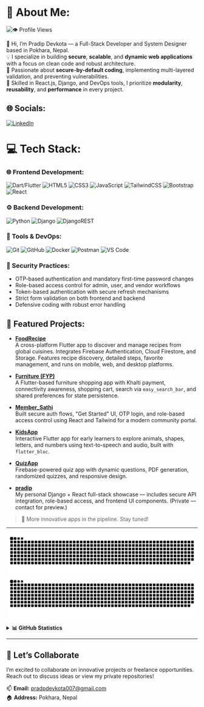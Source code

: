 # 💫 About Me:
![👁️ Profile Views](https://komarev.com/ghpvc/?username=pradev007&label=👁️%20Profile%20Views&color=gray&style=plastic)

👋 Hi, I’m Pradip Devkota — a Full-Stack Developer and System Designer based in Pokhara, Nepal.  
💡 I specialize in building **secure**, **scalable**, and **dynamic web applications** with a focus on clean code and robust architecture.  
🔐 Passionate about **secure-by-default coding**, implementing multi-layered validation, and preventing vulnerabilities.  
🧩 Skilled in React.js, Django, and DevOps tools, I prioritize **modularity**, **reusability**, and **performance** in every project.



## 🌐 Socials:
[![LinkedIn](https://img.shields.io/badge/LinkedIn-%230077B5.svg?logo=linkedin&logoColor=white)](https://linkedin.com/in/pradip-devkota)

# 💻 Tech Stack:

### 🌐 Frontend Development:
![Dart/Flutter](https://img.shields.io/badge/Dart/Flutter-%23092E20.svg?style=for-the-badge&logo=dart&logoColor=blue)
![HTML5](https://img.shields.io/badge/html5-%23E34F26.svg?style=for-the-badge&logo=html5&logoColor=white)
![CSS3](https://img.shields.io/badge/css3-%231572B6.svg?style=for-the-badge&logo=css3&logoColor=white)
![JavaScript](https://img.shields.io/badge/javascript-%23323330.svg?style=for-the-badge&logo=javascript&logoColor=%23F7DF1E)
![TailwindCSS](https://img.shields.io/badge/TailwindCSS-%2338B2AC.svg?style=for-the-badge&logo=tailwind-css&logoColor=white)
![Bootstrap](https://img.shields.io/badge/Bootstrap-%23563D7C.svg?style=for-the-badge&logo=bootstrap&logoColor=white)
![React](https://img.shields.io/badge/React-%2320232a.svg?style=for-the-badge&logo=react&logoColor=%2361DAFB)

### ⚙️ Backend Development:
![Python](https://img.shields.io/badge/Python-%2314354C.svg?style=for-the-badge&logo=python&logoColor=white)
![Django](https://img.shields.io/badge/Django-%23092E20.svg?style=for-the-badge&logo=django&logoColor=white)
![DjangoREST](https://img.shields.io/badge/DjangoREST-%23092E20.svg?style=for-the-badge&logo=django&logoColor=white)

### 🧰 Tools & DevOps:
![Git](https://img.shields.io/badge/Git-%23F05033.svg?style=for-the-badge&logo=git&logoColor=white)
![GitHub](https://img.shields.io/badge/GitHub-%23121011.svg?style=for-the-badge&logo=github&logoColor=white)
![Docker](https://img.shields.io/badge/Docker-%230db7ed.svg?style=for-the-badge&logo=docker&logoColor=white)
![Postman](https://img.shields.io/badge/Postman-%23FF6C37.svg?style=for-the-badge&logo=postman&logoColor=white)
![VS Code](https://img.shields.io/badge/VS%20Code-%23007ACC.svg?style=for-the-badge&logo=visual-studio-code&logoColor=white)

### 🔐 Security Practices:
- OTP-based authentication and mandatory first-time password changes  
- Role-based access control for admin, user, and vendor workflows  
- Token-based authentication with secure refresh mechanisms  
- Strict form validation on both frontend and backend  
- Defensive coding with robust error handling  

## 🚀 Featured Projects:

- **[FoodRecipe](https://github.com/pradev007/FoodRecipe)**  
  A cross-platform Flutter app to discover and manage recipes from global cuisines. Integrates Firebase Authentication, Cloud Firestore, and Storage. Features recipe discovery, detailed steps, favorite management, and runs on mobile, web, and desktop platforms.

- **[Furniture (FYP)](https://github.com/pradev007/Furniture)**  
  A Flutter-based furniture shopping app with Khalti payment, connectivity awareness, shopping cart, search via `easy_search_bar`, and shared preferences for state persistence.

- **[Member_Sathi](https://github.com/Membersathi/Member_Sathi/tree/pradip)**  
  Built secure auth flows, "Get Started" UI, OTP login, and role-based access control using React and Tailwind for a modern community portal.

- **[KidsApp](https://github.com/pradev007/kidsApp)**  
  Interactive Flutter app for early learners to explore animals, shapes, letters, and numbers using text-to-speech and audio, built with `flutter_bloc`.

- **[QuizApp](https://github.com/pradev007/quizapp)**  
  Firebase-powered quiz app with dynamic questions, PDF generation, randomized quizzes, and responsive design.

- **[pradip](https://github.com/pradev007/pradip)**  
  My personal Django + React full-stack showcase — includes secure API integration, role-based access, and frontend UI components. (Private — contact for preview.)

> 🚧 More innovative apps in the pipeline. Stay tuned!

---

![GitHub Snake Light](https://raw.githubusercontent.com/platane/snk/output/github-contribution-grid-snake.svg#gh-light-mode-only)
![GitHub Snake Dark](https://raw.githubusercontent.com/platane/snk/output/github-contribution-grid-snake-dark.svg#gh-dark-mode-only)

<details>
<summary><b>📊 GitHub Statistics</b></summary>

<br/>

<!-- Total Commits + Stats -->
<p align="center">
  <img src="https://github-readme-stats.vercel.app/api?username=pradev007&show_icons=true&count_private=true&include_all_commits=true&theme=tokyonight" alt="Pradip's GitHub Stats" />
</p>

<!-- Contribution Streak -->
<p align="center">
  <img src="https://streak-stats.demolab.com?user=pradev007&theme=tokyonight&date_format=M%20j%5B%2C%20Y%5D" alt="Pradip's GitHub Streak" />
</p>

<!-- Top Languages -->
<p align="center">
  <img src="https://github-readme-stats.vercel.app/api/top-langs/?username=pradev007&layout=compact&theme=tokyonight" alt="Top Languages" />
</p>

<!-- Trophies -->
<p align="center">
  <img src="https://github-profile-trophy.vercel.app/?username=pradev007&theme=onedark&row=1&column=7" alt="GitHub Trophies" />
</p>

<!-- Repo Summary -->
<p align="center">
  <img src="https://github-profile-summary-cards.vercel.app/api/cards/repos-per-language?username=pradev007&theme=dracula" />
  <img src="https://github-profile-summary-cards.vercel.app/api/cards/most-commit-language?username=pradev007&theme=dracula" />
</p>

</details>

---

## 🤝 Let’s Collaborate

I’m excited to collaborate on innovative projects or freelance opportunities. Reach out to discuss ideas or view my private repositories!

📫 **Email:** pradpdevkota007@gmail.com  
🏠 **Address:** Pokhara, Nepal  
